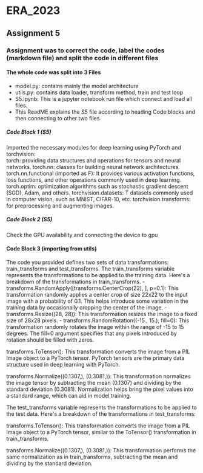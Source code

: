 # ERA_2023
## Assignment 5 
### Assignment was to correct the code, label the codes (markdown file) and split the code in different files 
#### The whole code was split into 3 Files 
- model.py: contains mainly the model architecture 
- utils.py: contains data loader, transform method, train and test loop 
- S5.ipynb: This is a jupyter notebook run file which connect and load all files. 
-  This ReadME explains the S5 file according to heading Code blocks and then connecting to other two files 

##### Code Block 1 (S5)
Imported the necessary modules for deep learning using PyTorch and torchvision:  
  torch: providing data structures and operations for tensors and neural networks. 
  torch.nn: classes for building neural network architectures. 
  torch.nn.functional (imported as F):  It provides various activation functions, loss functions, and other operations commonly used in deep learning. 
  torch.optim: optimization algorithms such as stochastic gradient descent (SGD), Adam, and others. 
  torchvision.datasets: T datasets commonly used in computer vision, such as MNIST, CIFAR-10, etc. 
  torchvision.transforms: for preprocessing and augmenting images. 
  
##### Code Block 2 (S5)
   Check the GPU availability and connecting the device to gpu 
 
 #### Code Block 3 (importing from utils) 
   The code you provided defines two sets of data transformations: train_transforms and test_transforms. 
   The train_transforms variable represents the transformations to be applied to the training data. Here's a breakdown of the transformations in train_transforms. 
         - transforms.RandomApply([transforms.CenterCrop(22), ], p=0.1): This transformation randomly applies a center crop of size 22x22 to the input image with a probability of
            0.1. This helps introduce some variation in the training data by occasionally cropping the center of the image.
         - transforms.Resize((28, 28)): This transformation resizes the image to a fixed size of 28x28 pixels.
         - transforms.RandomRotation((-15., 15.), fill=0): This transformation randomly rotates the image within the range of -15 to 15 degrees. The fill=0 argument specifies that
           any pixels introduced by rotation should be filled with zeros.

transforms.ToTensor(): This transformation converts the image from a PIL Image object to a PyTorch tensor. PyTorch tensors are the primary data structure used in deep learning with PyTorch.

transforms.Normalize((0.1307,), (0.3081,)): This transformation normalizes the image tensor by subtracting the mean (0.1307) and dividing by the standard deviation (0.3081). Normalization helps bring the pixel values into a standard range, which can aid in model training.

The test_transforms variable represents the transformations to be applied to the test data. Here's a breakdown of the transformations in test_transforms:

transforms.ToTensor(): This transformation converts the image from a PIL Image object to a PyTorch tensor, similar to the ToTensor() transformation in train_transforms.

transforms.Normalize((0.1307,), (0.3081,)): This transformation performs the same normalization as in train_transforms, subtracting the mean and dividing by the standard deviation.
